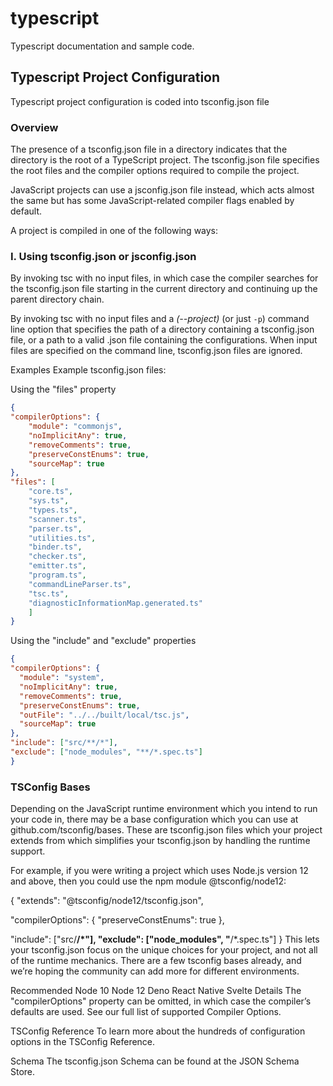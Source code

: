 # typescript
Typescript documentation and sample code.

## Typescript Project Configuration
Typescript project configuration is coded into tsconfig.json file

### Overview
The presence of a tsconfig.json file in a directory indicates that the 
directory is the root of a TypeScript project. The tsconfig.json file 
specifies the root files and the compiler options required to compile 
the project.

JavaScript projects can use a jsconfig.json file instead, which acts 
almost the same but has some JavaScript-related compiler flags 
enabled by default.

A project is compiled in one of the following ways:

### I. Using tsconfig.json or jsconfig.json
By invoking tsc with no input files, in which case the compiler searches for
the tsconfig.json file starting in the current directory and continuing up the 
parent directory chain.

By invoking tsc with no input files and a _(--project)_ (or just `-p`) command 
line option that specifies the path of a directory containing a tsconfig.json 
file, or a path to a valid .json file containing the configurations.
When input files are specified on the command line, tsconfig.json files are ignored.

Examples
Example tsconfig.json files:

Using the "files" property
```json
{
"compilerOptions": {
    "module": "commonjs",
    "noImplicitAny": true,
    "removeComments": true,
    "preserveConstEnums": true,
    "sourceMap": true
},
"files": [
    "core.ts",
    "sys.ts",
    "types.ts",
    "scanner.ts",
    "parser.ts",
    "utilities.ts",
    "binder.ts",
    "checker.ts",
    "emitter.ts",
    "program.ts",
    "commandLineParser.ts",
    "tsc.ts",
    "diagnosticInformationMap.generated.ts"
    ]
}
```
Using the "include" and "exclude" properties
```json
{
"compilerOptions": {
  "module": "system",
  "noImplicitAny": true,
  "removeComments": true,
  "preserveConstEnums": true,
  "outFile": "../../built/local/tsc.js",
  "sourceMap": true
},
"include": ["src/**/*"],
"exclude": ["node_modules", "**/*.spec.ts"]
}
```

### TSConfig Bases
Depending on the JavaScript runtime environment which you intend to run your code in, there may be a base configuration which you can use at github.com/tsconfig/bases. These are tsconfig.json files which your project extends from which simplifies your tsconfig.json by handling the runtime support.

For example, if you were writing a project which uses Node.js version 12 and above, then you could use the npm module @tsconfig/node12:

{
  "extends": "@tsconfig/node12/tsconfig.json",

  "compilerOptions": {
    "preserveConstEnums": true
  },

  "include": ["src/**/*"],
  "exclude": ["node_modules", "**/*.spec.ts"]
}
This lets your tsconfig.json focus on the unique choices for your project, and not all of the runtime mechanics. There are a few tsconfig bases already, and we’re hoping the community can add more for different environments.

Recommended
Node 10
Node 12
Deno
React Native
Svelte
Details
The "compilerOptions" property can be omitted, in which case the compiler’s defaults are used. See our full list of supported Compiler Options.

TSConfig Reference
To learn more about the hundreds of configuration options in the TSConfig Reference.

Schema
The tsconfig.json Schema can be found at the JSON Schema Store.